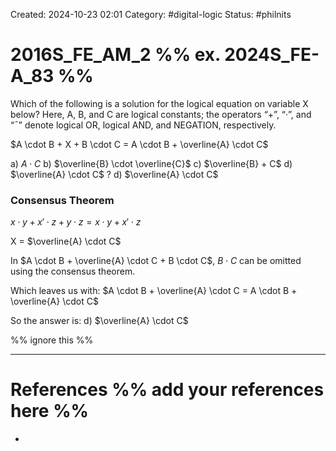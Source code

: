 Created: 2024-10-23 02:01
Category: #digital-logic
Status: #philnits



# 2016S_FE_AM_2 %% ex. 2024S_FE-A_83 %%

Which of the following is a solution for the logical equation on variable X below? Here, A, B, and C are logical constants; the operators “+”, “·”, and “¯” denote logical OR, logical AND, and NEGATION, respectively.

$A \cdot B + X + B \cdot C = A \cdot B + \overline{A} \cdot C$

a) $A \cdot C$
b) $\overline{B} \cdot \overline{C}$
c) $\overline{B} + C$
d) $\overline{A} \cdot C$
?
d) $\overline{A} \cdot C$


### Consensus Theorem

$x \cdot y + x' \cdot z + y \cdot z = x \cdot y + x' \cdot z$

X = $\overline{A} \cdot C$

In $A \cdot B + \overline{A} \cdot C + B \cdot C$,
$B \cdot C$ can be omitted using the consensus theorem.

Which leaves us with:
$A \cdot B + \overline{A} \cdot C = A \cdot B + \overline{A} \cdot C$

So the answer is:
d) $\overline{A} \cdot C$


%% ignore this %%
<!--SR:!2025-03-12,1,230-->
---









# References %% add your references here %%
- 